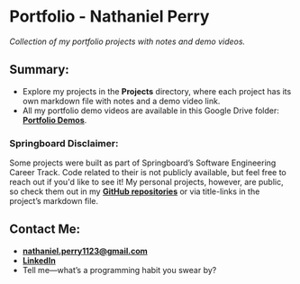 # Portfolio - Nathaniel Perry

_Collection of my portfolio projects with notes and demo videos._

## Summary:

- Explore my projects in the **Projects** directory, where each project has its own markdown file with notes and a demo video link.
- All my portfolio demo videos are available in this Google Drive folder: **[Portfolio Demos](https://drive.google.com/drive/folders/1qrpljgr2T5PQL8Llyx-HrsRQaWo9behY?usp=drive_link)**.

### Springboard Disclaimer:

Some projects were built as part of Springboard’s Software Engineering Career Track. Code related to their is not publicly available, but feel free to reach out if you'd like to see it! My personal projects, however, are public, so check them out in my **[GitHub repositories](https://github.com/natep1123?tab=repositories)** or via title-links in the project’s markdown file.

## Contact Me:

- **[nathaniel.perry1123@gmail.com](mailto:nathaniel.perry1123@gmail.com)**
- **[LinkedIn](https://www.linkedin.com/in/nathaniel-perry-646bb4326)**
- Tell me—what’s a programming habit you swear by?
